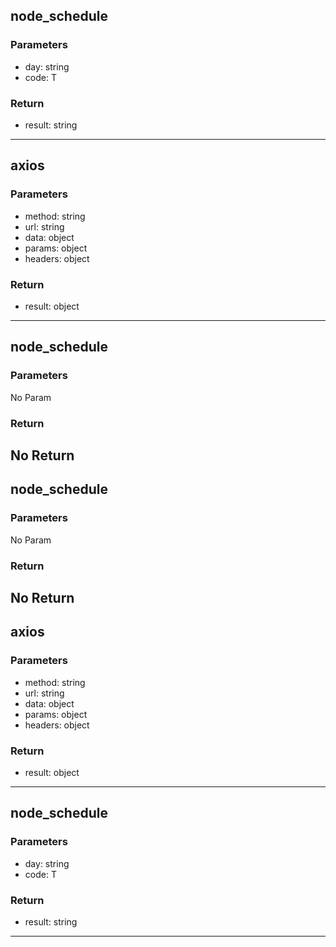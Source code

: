 ## node_schedule
### Parameters
- day: string
- code: T

### Return
- result: string

--------------------------------------------
## axios
### Parameters
- method: string
- url: string
- data: object
- params: object
- headers: object

### Return
- result: object

--------------------------------------------
## node_schedule
### Parameters
No Param
### Return
No Return
--------------------------------------------
## node_schedule
### Parameters
No Param
### Return
No Return
--------------------------------------------
## axios
### Parameters
- method: string
- url: string
- data: object
- params: object
- headers: object

### Return
- result: object

--------------------------------------------
## node_schedule
### Parameters
- day: string
- code: T

### Return
- result: string

--------------------------------------------
